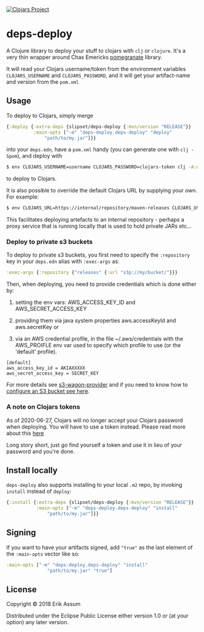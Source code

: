 [![Clojars Project](https://img.shields.io/clojars/v/slipset/deps-deploy.svg)](https://clojars.org/slipset/deps-deploy)
# deps-deploy

A Clojure library to deploy your stuff to clojars with `clj` or `clojure`. It's a very thin wrapper around
Chas Emericks [pomegranate](https://github.com/clj-commons/pomegranate) library.

It will read your Clojars username/token from the environment variables `CLOJARS_USERNAME` and `CLOJARS_PASSWORD`, and it will get your artifact-name and version from the `pom.xml`

## Usage

To deploy to Clojars, simply merge

```clojure
{:deploy {:extra-deps {slipset/deps-deploy {:mvn/version "RELEASE"}}
          :main-opts ["-m" "deps-deploy.deps-deploy" "deploy"
		      "path/to/my.jar"]}}
```
into your `deps.edn`, have a `pom.xml` handy (you can generate one with `clj -Spom`), and deploy with

```sh
$ env CLOJARS_USERNAME=username CLOJARS_PASSWORD=clojars-token clj -A:deploy
```

to deploy to Clojars.

It is also possible to override the default Clojars URL by supplying your own. For example:

```sh
$ env CLOJARS_URL=https://internal/repository/maven-releases CLOJARS_USERNAME=username CLOJARS_PASSWORD=password clj -A:deploy
```
This facilitates deploying artefacts to an internal repository - perhaps a proxy service that is running locally that is used
to hold private JARs etc...

### Deploy to private s3 buckets

To deploy to private s3 buckets, you first need to specify the `:repository` key in your `deps.edn` alias with `:exec-args` as:

```clj
:exec-args {:repository {"releases" {:url "s3p://my/bucket/"}}}
```
Then, when deploying, you need to provide credentials which is done either by:

1. setting the env vars: AWS_ACCESS_KEY_ID and AWS_SECRET_ACCESS_KEY
2. providing them via java system properties aws.accessKeyId and aws.secretKey
or

3. via an AWS credential profile, in the file ~/.aws/credentials with the AWS_PROIFLE env var used to specify which profile to use (or the 'default' profile).

```
[default]
aws_access_key_id = AKIAXXXXX
aws_secret_access_key = SECRET_KEY
```
For more details see [s3-wagon-provider](https://github.com/s3-wagon-private/s3-wagon-private#aws-credential-providers) and if you need to know how to [configure an S3 bucket see here](https://github.com/s3-wagon-private/s3-wagon-private#aws-policy).

### A note on Clojars tokens

As of 2020-06-27, Clojars will no longer accept your Clojars password when deploying. You will have to use a token instead.
Please read more about this [here](https://github.com/clojars/clojars-web/wiki/Deploy-Tokens)

Long story short, just go find yourself a token and use it in lieu of your password and you're done.

## Install locally

`deps-deploy` also supports installing to your local `.m2` repo, by invoking `install` instead of `deploy`:
```clojure
{:install {:extra-deps {slipset/deps-deploy {:mvn/version "RELEASE"}}
           :main-opts ["-m" "deps-deploy.deps-deploy" "install"
			   "path/to/my.jar"]}}
```

## Signing

If you want to have your artifacts signed, add `"true"` as the last element of the `:main-opts` vector like so:
```clojure
:main-opts ["-m" "deps-deploy.deps-deploy" "install"
			   "path/to/my.jar" "true"]
 ```


## License

Copyright © 2018 Erik Assum

Distributed under the Eclipse Public License either version 1.0 or (at
your option) any later version.
